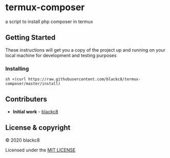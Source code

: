 # termux-composer
a script to install php composer in termux

## Getting Started
These instructions will get you a copy of the project up and running on your local machine for development and testing purposes

### Installing
```
sh <(curl https://raw.githubusercontent.com/blackc8/termux-composer/master/install)
```

## Contributers
*  **Initial work** - [blackc8](https://github.com/blackc8)
 
##  License & copyright
© 2020 blackc8

Licensed under the [MIT LICENSE](LICENSE)
